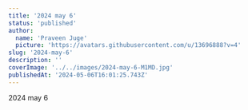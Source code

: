 ```yaml
---
title: '2024 may 6'
status: 'published'
author:
  name: 'Praveen Juge'
  picture: 'https://avatars.githubusercontent.com/u/13696888?v=4'
slug: '2024-may-6'
description: ''
coverImage: '../../images/2024-may-6-M1MD.jpg'
publishedAt: '2024-05-06T16:01:25.743Z'
---
```


2024 may 6
